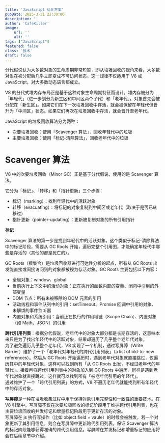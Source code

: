 ```yaml
---
title: 'JavaScript 优化方案'
pubDate: 2025-3-31 22:30:00
description: ''
author: 'CafeKiller'
image:
    url: ''
    alt: ''
tags: ["JavaScript"]
featured: false
class: '技术'
draft: false
---
```

分代假说认为大多数对象的生命周期非常短暂，即从垃圾回收的视角来看，大多数对象在被分配后几乎立即变成不可访问状态。这一规律不仅适用于 V8 或 JavaScript，对大多数动态语言都成立。

V8 的分代式堆内存布局正是基于这种对象生命周期特征而设计。堆内存被分为「年轻代」<small-text>（进一步划分为新生区和中间区两个子代）</small-text>和「老年代」。对象首先会被分配在「新生区」。如果它们在下一次垃圾回收中存活，就会被保留在年轻代但晋升为「中间区」状态。如果它们再次在垃圾回收中存活，就会晋升至老年代。

JavaScript 的垃圾回收算法分为两种：

- 次要垃圾回收：使用「Scavenger 算法」，回收年轻代中的垃圾
- 主要垃圾回收：使用「标记-清除算法」，回收老年代中的垃圾

# Scavenger 算法

V8 中的次要垃圾回收（Minor GC）正是基于分代假说，使用的是 Scavenger 算法。

它分为「标记」、「转移」和「指针更新」三个步骤：

- 标记（marking）：找到年轻代中的活跃对象
- 转移（evacuating）：将标记的对象复制到中间区或老年代（取决于是否已转移过）
- 指针更新（pointer-updating）：更新被复制对象的所有引用指针

**标记**

Scavenger 算法的第一步是找到年轻代中的活跃对象。这个类似于标记-清除算法中的标记阶段，需要从 GC Roots 开始，遍历完整个引用图，才能确定年轻代中哪些是存活的（其他的都是死亡的）。

GC Roots（根集合）是垃圾回收器进行可达性分析的起点，所有从 GC Roots 出发能直接或间接访问到的对象都被视为存活对象。GC Roots 主要包括以下内容：

- 全局对象：window、global
- 当前执行上下文中的活动对象：正在执行的函数内部的变量、闭包中引用的外部变量
- DOM 节点：所有未被移除的 DOM 元素的引用
- 活动线程和事件队列中的引用：setTimeout、Promise 回调中引用的对象、未解绑的事件监听器
- 内置对象和系统引用：当前正在执行的作用域链（Scope Chain）、内置对象（如 Math、JSON）的引用


**跨代引用列表**：根据分代假说，老年代中的对象大部分都是长期存活的，这意味本来只是为了找出年轻代中的活跃对象，结果却遍历了几乎整个老年代对象。  
为了避免遍历几乎整个老年代，V8 实现了一个机制，通过写屏障（Write Barrier）维护了一个「老年代对年轻代的跨代引用列表」（a list of old-to-new references）。然后从 GC Roots 开始遍历时，遇到老年代对象就直接跳过，仅遍历其中的年轻代对象，这样可以找到所有「从 GC Roots 出发，不经过老年代的年轻代」。接着再将跨代引用列表中的对象加入到 GC Roots 中遍历，同样是遇到老年代对象就直接跳过，这样就可以找到所有「被老年代引用的年轻代」。  
通过维护了一个「跨代引用列表」的方式，V8 不遍历老年代就能找到所有年轻代中的存活对象。

**写屏障**是一种在垃圾收集过程中用于保持对象引用完整性和一致性的重要技术。在 V8 引擎中，写屏障不仅在次要垃圾回收的标记阶段用于维护跨代引用列表，也在主要垃圾回收的并发标记和增量标记阶段用于更新存活的对象。  
写屏障在 js 执行写操作（比如 object.field = vaule）的时候会被触发，若一个对象更新了其引用信息，则会在写屏障中更新跨代引用列表。保证 Scavenger 算法的标记阶段能够获得准确的跨代引用信息。写屏障在并发标记和增量标记的应用将会在后续章节中介绍。